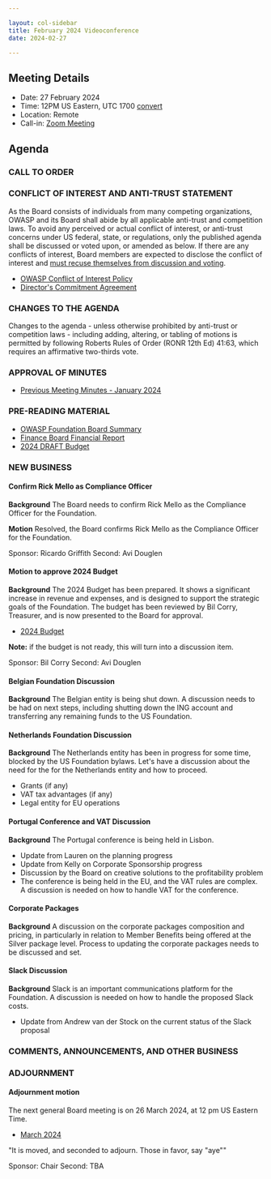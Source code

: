 ```yaml
---

layout: col-sidebar
title: February 2024 Videoconference
date: 2024-02-27

---
```


## Meeting Details

- Date: 27 February 2024
- Time: 12PM US Eastern, UTC 1700 [convert](https://www.timeanddate.com/worldclock/meetingdetails.html?year=2024&month=2&day=27&hour=17&min=0&sec=0&p1=398&p2=110&p3=197&p4=64&p5=136&p6=179)
- Location: Remote
- Call-in: [Zoom Meeting](https://us06web.zoom.us/j/88966282109?pwd=tgbr7MUDEev6ZBIGh4wMsk2cSradte.1)

## Agenda

### CALL TO ORDER

<!--
Board Members
- Sam Stepanyan, Steve Springett, Kevin Johnson, Avi Douglen, Matt Tesauro, Bil Corry, and Ricardo Griffith.

Guests
Andrew van der Stock, Dawn Aitken, Harold Blankenship, Kelly Santalucia, Lauren Thomas, Chris Barbeau, Leea Hudson-Wilson.
-->

### CONFLICT OF INTEREST AND ANTI-TRUST STATEMENT

As the Board consists of individuals from many competing organizations, OWASP and its Board shall abide by all applicable anti-trust and competition laws. To avoid any perceived or actual conflict of interest, or anti-trust concerns under US federal, state, or regulations, only the published agenda shall be discussed or voted upon, or amended as below. If there are any conflicts of interest, Board members are expected to disclose the conflict of interest and [must recuse themselves from discussion and voting](https://owasp.org/www-policy/legal/bylaws#section-702-disclosure-required).

- [OWASP Conflict of Interest Policy](https://owasp.org/www-policy/operational/conflict-of-interest)
- [Director's Commitment Agreement](https://owasp.org/www-policy/legal/directors-committment-agreement)

### CHANGES TO THE AGENDA

Changes to the agenda - unless otherwise prohibited by anti-trust or competition laws - including adding, altering, or tabling of motions is permitted by following Roberts Rules of Order (RONR 12th Ed) 41:63, which requires an affirmative two-thirds vote.

### APPROVAL OF MINUTES

- [Previous Meeting Minutes - January 2024](/www-board/meetings-historical/202401)

### PRE-READING MATERIAL

- [OWASP Foundation Board Summary](https://docs.google.com/presentation/d/10u4GfRLVjmNZG_po9x2orOvmNjXIKuj1gNJCi0MB_uA/edit?usp=sharing)
- [Finance Board Financial Report](/www-board/attachments/202401-management-report.pdf)
- [2024 DRAFT Budget](/www-board/attachments/owasp-fy24-draft-budget.xlsx)

### NEW BUSINESS

#### Confirm Rick Mello as Compliance Officer

**Background** The Board needs to confirm Rick Mello as the Compliance Officer for the Foundation.

**Motion** Resolved, the Board confirms Rick Mello as the Compliance Officer for the Foundation.

Sponsor: Ricardo Griffith
Second: Avi Douglen

#### Motion to approve 2024 Budget

**Background** The 2024 Budget has been prepared. It shows a significant increase in revenue and expenses, and is designed to support the strategic goals of the Foundation. The budget has been reviewed by Bil Corry, Treasurer, and is now presented to the Board for approval.

- [2024 Budget](/www-board/attachments/owasp-fy2024-draft-budget.xlsx)

**Note:** if the budget is not ready, this will turn into a discussion item.

Sponsor: Bil Corry
Second: Avi Douglen

#### Belgian Foundation Discussion

**Background** The Belgian entity is being shut down. A discussion needs to be had on next steps, including shutting down the ING account and transferring any remaining funds to the US Foundation.

#### Netherlands Foundation Discussion

**Background** The Netherlands entity has been in progress for some time, blocked by the US Foundation bylaws. Let's have a discussion about the need for the for the Netherlands entity and how to proceed.

- Grants (if any)
- VAT tax advantages (if any)
- Legal entity for EU operations

#### Portugal Conference and VAT Discussion

**Background** The Portugal conference is being held in Lisbon.

- Update from Lauren on the planning progress
- Update from Kelly on Corporate Sponsorship progress
- Discussion by the Board on creative solutions to the profitability problem
- The conference is being held in the EU, and the VAT rules are complex. A discussion is needed on how to handle VAT for the conference.

#### Corporate Packages

**Background** A discussion on the corporate packages composition and pricing, in particularly in relation to Member Benefits being offered at the Silver package level. Process to updating the corporate packages needs to be discussed and set.

#### Slack Discussion

**Background** Slack is an important communications platform for the Foundation. A discussion is needed on how to handle the proposed Slack costs. 

- Update from Andrew van der Stock on the current status of the Slack proposal

### COMMENTS, ANNOUNCEMENTS, AND OTHER BUSINESS

### ADJOURNMENT

#### Adjournment motion

The next general Board meeting is on 26 March 2024, at 12 pm US Eastern Time.

- [March 2024](https://owasp.org/www-board/meetings/202403)

"It is moved, and seconded to adjourn. Those in favor, say "aye""

Sponsor: Chair
Second: TBA
